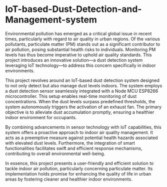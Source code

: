 # IoT-based-Dust-Detection-and-Management-system
Environmental pollution has emerged as a critical global issue in recent times, particularly 
with regard to air quality in urban regions. Of the various pollutants, particulate matter (PM) 
stands out as a significant contributor to air pollution, posing substantial health risks to 
individuals. Monitoring PM levels has thus become imperative to uphold air quality 
standards. This project introduces an innovative solution—a dust detection system leveraging 
IoT technology—to address this concern specifically in indoor environments. 
 
This project revolves around an IoT-based dust detection system designed to not only detect 
but also manage dust levels indoors. The system employs a dust detection sensor seamlessly 
integrated with a Node MCU ESP8266 microcontroller. This setup enables real-time 
monitoring of dust concentrations. When the dust levels surpass predefined thresholds, the 
system autonomously triggers the activation of an exhaust fan. The primary objective is to 
alleviate dust accumulation promptly, ensuring a healthier indoor environment for occupants. 
 
By combining advancements in sensor technology with IoT capabilities, this system offers a 
proactive approach to indoor air quality management. It acts as a preemptive measure against 
potential health hazards associated with elevated dust levels. Furthermore, the integration of 
smart functionalities facilitates swift and efficient response mechanisms, contributing to 
overall environmental well-being. 
 
In essence, this project presents a user-friendly and efficient solution to tackle indoor air 
pollution, particularly concerning particulate matter. Its implementation holds promise for 
enhancing the quality of life in urban areas by fostering cleaner and healthier indoor 
environments.
